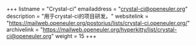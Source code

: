+++
listname = "Crystal-ci"
emailaddress = "crystal-ci@openeuler.org"
description = "用于crystal-ci的项目研发。"
websitelink = "https://mailweb.openeuler.org/postorius/lists/crystal-ci.openeuler.org/"
archivelink = "https://mailweb.openeuler.org/hyperkitty/list/crystal-ci@openeuler.org"
weight =  15
+++
